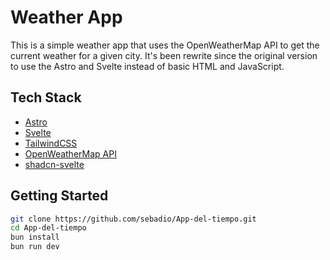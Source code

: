 # Weather App

This is a simple weather app that uses the OpenWeatherMap API to get the current weather for a given city.
It's been rewrite since the original version to use the Astro and Svelte instead of basic HTML and JavaScript.

## Tech Stack

-   [Astro](https://astro.build)
-   [Svelte](https://svelte.dev)
-   [TailwindCSS](https://tailwindcss.com/)
-   [OpenWeatherMap API](https://openweathermap.org/api)
-   [shadcn-svelte](https://www.shadcn-svelte.com/)

## Getting Started

```bash
git clone https://github.com/sebadio/App-del-tiempo.git
cd App-del-tiempo
bun install
bun run dev
```
